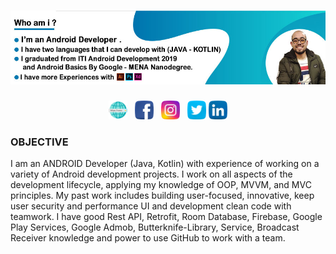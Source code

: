 # [![ali al fayed header](https://github.com/alfayedoficial/alfayedoficial/blob/master/header_banner.jpg)](https://www.alialfayed.com)
<p align='center'>
<a href="https://www.alialfayed.com"><img height="30" src="https://github.com/alfayedoficial/alfayedoficial/blob/master/internet.png"></a>&nbsp;&nbsp;
<a href="https://facebook.com/alfayedoficial"><img height="30" src="https://github.com/alfayedoficial/alfayedoficial/blob/master/005-facebook.png?raw=true"></a>&nbsp;&nbsp;
<a href="https://instagram/alfayedoficial"><img height="30" src="https://github.com/alfayedoficial/alfayedoficial/blob/master/003-instagram.png?raw=true"></a>&nbsp;&nbsp;
<a href="https://twitter/alfayedoficial"><img height="30" src="https://github.com/alfayedoficial/alfayedoficial/blob/master/004-twitter.png?raw=true"></a>
<a href="https://www.linkedin.com/in/alfayedoficial/"><img height="30" src="https://github.com/alfayedoficial/alfayedoficial/blob/master/006-linkedin.png?raw=true"></a>
</p>

### OBJECTIVE 
I am an ANDROID Developer (Java, Kotlin) with experience of working on a variety of Android development projects. I work on all aspects of the development lifecycle, applying my knowledge of OOP, MVVM, and MVC principles. My past work includes building user-focused, innovative, keep user security and performance UI and development clean code with teamwork. I have good Rest API, Retrofit, Room Database, Firebase, Google Play Services, Google Admob, Butterknife-Library, Service, Broadcast Receiver knowledge and power to use GitHub to work with a team. 
